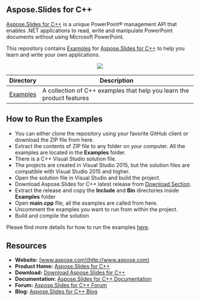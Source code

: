 ## Aspose.Slides for C++

[Aspose.Slides for C++](https://products.aspose.com/slides/cpp) is a unique PowerPoint® management API that enables .NET applications to read, write and manipulate PowerPoint documents without using Microsoft PowerPoint.

This repository contains [Examples](Examples) for [Aspose.Slides for C++](https://products.aspose.com/slides/cpp) to help you learn and write your own applications.

<p align="center">

  <a title="Download complete Aspose.Slides for C++ source code" href="https://github.com/aspose-slides/Aspose.Slides-for-C/archive/master.zip">
	<img src="https://raw.github.com/AsposeExamples/java-examples-dashboard/master/images/downloadZip-Button-Large.png" />
  </a>
</p>

Directory | Description
--------- | -----------
[Examples](Examples)  | A collection of C++ examples that help you learn the product features


## How to Run the Examples
+ You can either clone the repository using your favorite GitHub client or download the ZIP file from here.
+ Extract the contents of ZIP file to any folder on your computer. All the examples are located in the **Examples** folder.
+ There is a C++ Visual Studio solution file.
+ The projects are created in Visual Studio 2015, but the solution files are compatible with Visual Studio 2015 and higher.
+ Open the solution file in Visual Studio and build the project.
+ Download Aspose.Slides for C++ latest release from [Download Section](https://downloads.aspose.com/slides/cpp).
+ Extract the release and copy the **Include** and **Bin** directories inside **Examples** folder
+ Open **main.cpp** file, all the examples are called from here.
+ Uncomment the examples you want to run from within the project.
+ Build and compile the solution

Please find more details for how to run the examples [here](https://docs.aspose.com/display/slidescpp/How+to+Run+Examples).



## Resources

+ **Website:** [www.aspose.com](http://www.aspose.com)
+ **Product Home:** [Aspose.Slides for C++](https://products.aspose.com/slides/cpp)
+ **Download:** [Download Aspose.Slides for C++](https://downloads.aspose.com/slides/cpp)
+ **Documentation:** [Aspose.Slides for C++ Documentation](https://docs.aspose.com/display/slidescpp/Home)
+ **Forum:** [Aspose.Slides for C++ Forum](https://forum.aspose.com/c/slides)
+ **Blog:** [Aspose.Slides for C++ Blog](https://blog.aspose.com/category/aspose-products/aspose-slides-product-family/)

